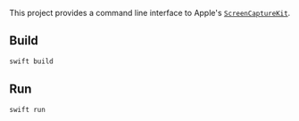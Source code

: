 This project provides a command line interface to Apple's [`ScreenCaptureKit`](https://developer.apple.com/documentation/screencapturekit/).

## Build

```bash
swift build
```

## Run
```bash
swift run
```


